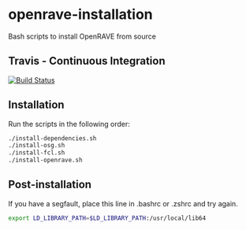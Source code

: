 # openrave-installation

Bash scripts to install OpenRAVE from source

## Travis - Continuous Integration

[![Build Status](https://travis-ci.org/crigroup/openrave-installation.svg?branch=master)](https://travis-ci.org/crigroup/openrave-installation)


## Installation
Run the scripts in the following order:
```bash
./install-dependencies.sh
./install-osg.sh
./install-fcl.sh
./install-openrave.sh
```

## Post-installation 
If you have a segfault, place this line in .bashrc or .zshrc and try
again.

```bash
export LD_LIBRARY_PATH=$LD_LIBRARY_PATH:/usr/local/lib64
```
